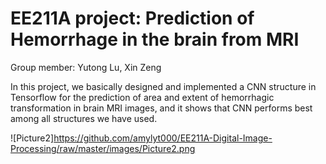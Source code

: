 # EE211A project: Prediction of Hemorrhage in the brain from MRI

Group member: Yutong Lu, Xin Zeng

In this project, we basically designed and implemented a CNN structure in Tensorflow for the prediction of area and extent of hemorrhagic
transformation in brain MRI images, and it shows that CNN performs best among all structures we have used. 

![Picture2]https://github.com/amylyt000/EE211A-Digital-Image-Processing/raw/master/images/Picture2.png


